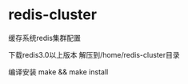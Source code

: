 redis-cluster
=============

缓存系统redis集群配置


下载redis3.0以上版本
解压到/home/redis-cluster目录

编译安装
make && make install
